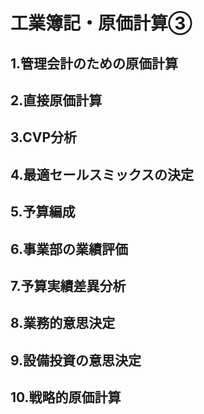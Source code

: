 # 工業簿記・原価計算③
## 1.管理会計のための原価計算
## 2.直接原価計算
## 3.CVP分析
## 4.最適セールスミックスの決定
## 5.予算編成
## 6.事業部の業績評価
## 7.予算実績差異分析
## 8.業務的意思決定
## 9.設備投資の意思決定
## 10.戦略的原価計算
